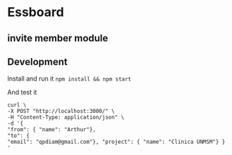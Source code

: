 # Essboard 
## invite member module

## Development

Install and run it `npm install && npm start`

And test it
```
curl \
-X POST "http://localhost:3000/" \
-H "Content-Type: application/json" \
-d '{ 
"from": { "name": "Arthur"}, 
"to": { 
"email": "qpdiam@gmail.com"}, "project": { "name": "Clinica UNMSM"} }
' 
```